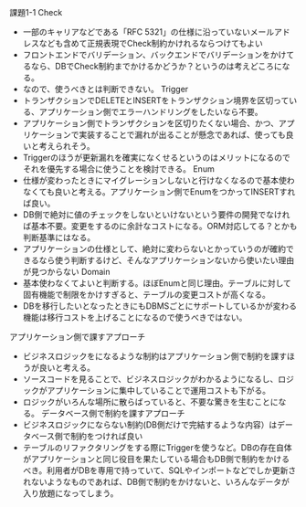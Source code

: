 課題1-1
Check
- 一部のキャリアなどである「RFC 5321」の仕様に沿っていないメールアドレスなども含めて正規表現でCheck制約かけれるならつけてもよい
- フロントエンドでバリデーション、バックエンドでバリデーションをかけてるなら、DBでCheck制約までかけるかどうか？というのは考えどころになる。
- なので、使うべきとは判断できない。
Trigger
- トランザクションでDELETEとINSERTをトランザクション境界を区切っている、アプリケーション側でエラーハンドリングをしたいなら不要。
- アプリケーション側でトランザクションを区切りたくない場合、かつ、アプリケーションで実装することで漏れが出ることが懸念であれば、使っても良いと考えられそう。
- Triggerのほうが更新漏れを確実になくせるというのはメリットになるのでそれを優先する場合に使うことを検討できる。
Enum
- 仕様が変わったときにマイグレーションしないと行けなくなるので基本使わなくても良いと考える。アプリケーション側でEnumをつかってINSERTすれば良い。
- DB側で絶対に値のチェックをしないといけないという要件の開発でなければ基本不要。変更をするのに余計なコストになる。ORM対応してる？とかも判断基準にはなる。
- アプリケーションの仕様として、絶対に変わらないとかっていうのが確約できるなら使う判断するけど、そんなアプリケーションないから使いたい理由が見つからない
Domain
- 基本使わなくてよいと判断する。ほぼEnumと同じ理由。テーブルに対して固有機能で制限をかけすぎると、テーブルの変更コストが高くなる。
- DBを移行したいとなったときにもDBMSごとにサポートしているかが変わる機能は移行コストを上げることになるので使うべきではない。

アプリケーション側で課すアプローチ
- ビジネスロジックをになるような制約はアプリケーション側で制約を課すほうが良いと考える。
- ソースコードを見ることで、ビジネスロジックがわかるようになるし、ロジックがアプリケーションに集中していることで運用コストも下がる。
- ロジックがいろんな場所に散らばっていると、不要な驚きを生むことになる。
データベース側で制約を課すアプローチ
- ビジネスロジックにならない制約(DB側だけで完結するような内容）はデータベース側で制約をつければ良い
- テーブルのリファクタリングをする際にTriggerを使うなど。DBの存在自体がアプリケーションと同じ役目を果たしている場合もDB側で制約をかけるべき。利用者がDBを専用で持っていて、SQLやインポートなどでしか更新されないようなものであれば、DB側で制約をかけないと、いろんなデータが入り放題になってしまう。
